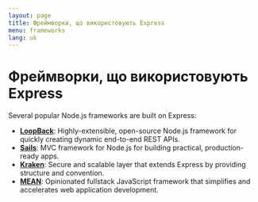 ```yaml
---
layout: page
title: Фреймворки, що використовують Express
menu: frameworks
lang: uk
---
```


# Фреймворки, що використовують Express

Several popular Node.js frameworks are built on Express:

- **[LoopBack](http://loopback.io)**: Highly-extensible, open-source Node.js framework for quickly creating dynamic end-to-end REST APIs.
- **[Sails](http://sailsjs.org/)**: MVC framework for Node.js for building practical, production-ready apps.
- **[Kraken](http://krakenjs.com/)**: Secure and scalable layer that extends Express by providing structure and convention.
- **[MEAN](http://mean.io/)**: Opinionated fullstack JavaScript framework that simplifies and accelerates web application development.
